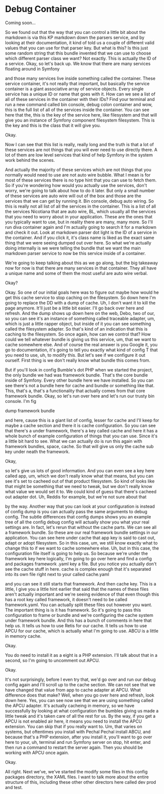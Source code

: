 # Debug Container

Coming soon...

So we found out that the way that you can control a little bit about the markdown is
via this KP markdown down the parsers service, and by looking at their documentation,
it kind of told us a couple of different valid values that you can use for that
parser key. But what is this? Is this just some random string that this bundle
invented that we can use to choose which different parser class we want? Not exactly.
This is actually the ID of a service. Okay, so let's back up. We know that there are
many services floating around in Symfony

and those many services live inside something called the container. These service
container, it's not really that important, but basically the service container is a
giant associative array of service objects. Every single service has a unique ID or
name that goes with it. How can we see a list of all of these services in the
container with their IDs? Find your terminal and run a new command called bin
console, debug colon container and wow, this is the full list of all of the services
inside the container. You can see here that the, this is the key of the service here,
like filesystem and that will give you an instance of Symfony component filesystem
filesystem. This is the key and this is the class that it will give you.

Okay.

Now I can see that this list is really, really long and the truth is that a lot of
these services are not things that you will ever need to use directly there. A lot of
them are low level services that kind of help Symfony in the system work behind the
scenes.

And actually the majority of these services which are not things that you normally
would need to use are not auto wire bubble. What I mean is for most of these services
there is no type hint that you can use to fetch them. So if you're wondering how
would you actually use the services, don't worry, we're going to talk about how to do
it later. But only a small number of these services are auto wire will out of the box
and those are the services that we can get by running it. Bin console, debug auto
wiring. So this is really not all list of all the services in the container. This is
a list of all the services Nicotiana that are auto wire, BL, which usually all the
services that you need to worry about in your application. These are the ones that
you typically want to use, but in reality there are many, many more. So I'll run diva
container again and I'm actually going to search it for a markdown and check it out.
Look at markdown parser dot light is the ID of a service in the container. And if you
click it, it's class name is liked as the exact same thing that we were seeing dumped
out over here. So what we're actually doing internally is we were telling the bundle
that we want the main markdown parser service to now be this service inside of a
container.

We're going to keep talking about this as we go along, but the big takeaway now for
now is that there are many services in that container. They all have a unique name
and some of them the most useful are auto wire verbal.

Okay?

Okay. So one of our initial goals here was to figure out maybe how would he get this
cache service to stop caching on the filesystem. So down here I'm going to replace
the DD with a dump of cache. Uh, I don't want it to kill the page anymore. It'll just
be a little bit easier. I'll go back over here and refresh. And the dump shows up
down here on the web, Debo, two of our, so you can see it's an instance of something
called traceable adapter, um, which is just a little rapper object, but inside of it
you can see something called the filesystem adapter. So that's kind of an indication
that this is caching to the filesystem. So once again, how can we control that? How
could we tell whatever bundle is giving us this service, um, that we want to cache
somewhere else. And of course the real answer is you Google it, you go to
documentation, it's going to tell you exactly what kind of config T that you need to
use, uh, to modify this. But let's see if we configure it out ourself. First thing is
we don't really know what bundle this comes from.

But if you'll look in config Bumble's dot PHP when we started the project, the only
bundle we had was framework bundle. That's the core bundle inside of Symfony. Every
other bundle here we have installed. So you can see there's not a bundle here for
cache and bundle or something like that. This, that's a, that's a functionality that
actually comes from that core framework bundle. Okay, so let's run over here and
let's run our trusty bin console. I'm fig

dump framework bundle

and here, cause this is a giant list of config, lesser for cache and I'll keep for
maybe a cache section and there it is cache configuration. So you can see that
there's a under framework, there's a key called cache and here it has a whole bunch
of example configuration of things that you can use. Since it's a little bit hard to
see. What we can actually do is run this again with framework bundles, space, cache.
So that will give us only the cache sub key under neath the framework.

Okay,

so let's give us lots of good information. And you can even see a key here called
app, um, which we don't really know what that means, but you can see it's set to
cacheed out of that product filesystem. So kind of looks like that might be something
that we need to tweak, but we don't really know what value we would set it to. We
could kind of guess that there's cacheed out adapter dot. Uh, Reddis for example, but
we're not sure about that

by the way. Another way that you can look at your configuration is instead of config
dump is you can actually pass the same arguments to debug config. The subtle
differences that config dumps shows you an example tree of all the config debug
config will actually show you what your real settings are. In fact, let's rerun that
without the cache parts. We can see all a framework bundle. So these are our real
framework bundle settings in our application. You can see here under cache that app
key is said to cast out, adapt or adopt filesystem. So in this case, um, we still
know exactly what to change this to if we want to cache somewhere else. Uh, but in
this case, the configuration file itself is going to help us. So because we're under
the framework key here logically, I'm going to go over here and find a config and
packages framework .yaml key a file. But you notice you actually don't see the cache
stuff in here. cache is complex enough that it's separated into its own file right
next to your called cache.yaml

and you can see it still starts that framework. And then cache key. This is a little,
I give you a little hint earlier that said that the names of these files aren't
actually important and we're seeing evidence of that even though this has a root key
called framework, it doesn't need to be called framework.yaml. You can actually split
these files out however you want. The important thing is is it has framework. So it's
going to pass this configuration to frame or bundle and we're configuring the cache
system under framework bundle. And this has a bunch of comments in here that help us.
It tells us how to use Retis for our cache. It tells us how to use APCU for our
cache, which is actually what I'm going to use. ABCU is a little in memory cache.

Okay.

You do need to install it as a eight is a PHP extension. I'll talk about that in a
second, so I'm going to uncomment out APCU.

Okay.

It's not surprisingly, before I even try that, we'd go over and run our debug config
again and I'll scroll up to the cache section. We can not see that we have changed
that value from app to cache adapter at APCU. What difference does that make? Well,
when you go over here and refresh, look down here. Yes, you can see now see that we
are using something called the APCU adapter. It's actually cacheing in memory, so we
have successfully by looking at what configuration the bumbles giving us made a
little tweak and it's taken care of all the rest for us. By the way, if you get a
APCU is not enabled air here, it means you need to install the APCU extension. You
can skip that if you really want to. Um, that varies on systems, but oftentimes you
install with Pechal Pechal install ABCU, and because that's a PHP extension, after
you install it, you'll want to go over here to your, uh, terminal and run Symfony
server on stop, hit enter, and then run a command to restart the server again. Then
you should be working with APCU once again.

Okay.

All right. Next we've, we've started the modify some files in this config packages
directory, the XAML files. I want to talk more about the entire structure of this,
including these other other directors here called dev prod and test.

